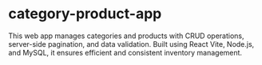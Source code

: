 # category-product-app
This web app manages categories and products with CRUD operations, server-side pagination, and data validation. Built using React Vite, Node.js, and MySQL, it ensures efficient and consistent inventory management.
